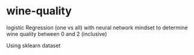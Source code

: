 # wine-quality

logistic Regression (one vs all) with neural network mindset 
to determine wine quality between 0 and 2 (inclusive)

Using sklearn dataset

